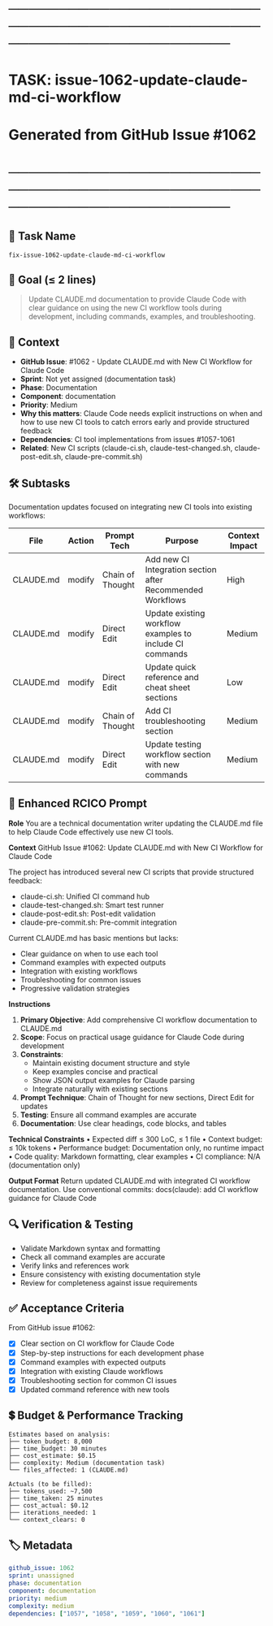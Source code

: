 # ────────────────────────────────────────────────────────────────────────
# TASK: issue-1062-update-claude-md-ci-workflow
# Generated from GitHub Issue #1062
# ────────────────────────────────────────────────────────────────────────

## 📌 Task Name
`fix-issue-1062-update-claude-md-ci-workflow`

## 🎯 Goal (≤ 2 lines)
> Update CLAUDE.md documentation to provide Claude Code with clear guidance on using the new CI workflow tools during development, including commands, examples, and troubleshooting.

## 🧠 Context
- **GitHub Issue**: #1062 - Update CLAUDE.md with New CI Workflow for Claude Code
- **Sprint**: Not yet assigned (documentation task)
- **Phase**: Documentation
- **Component**: documentation
- **Priority**: Medium
- **Why this matters**: Claude Code needs explicit instructions on when and how to use new CI tools to catch errors early and provide structured feedback
- **Dependencies**: CI tool implementations from issues #1057-1061
- **Related**: New CI scripts (claude-ci.sh, claude-test-changed.sh, claude-post-edit.sh, claude-pre-commit.sh)

## 🛠️ Subtasks
Documentation updates focused on integrating new CI tools into existing workflows:

| File | Action | Prompt Tech | Purpose | Context Impact |
|------|--------|-------------|---------|----------------|
| CLAUDE.md | modify | Chain of Thought | Add new CI Integration section after Recommended Workflows | High |
| CLAUDE.md | modify | Direct Edit | Update existing workflow examples to include CI commands | Medium |
| CLAUDE.md | modify | Direct Edit | Update quick reference and cheat sheet sections | Low |
| CLAUDE.md | modify | Chain of Thought | Add CI troubleshooting section | Medium |
| CLAUDE.md | modify | Direct Edit | Update testing workflow section with new commands | Medium |

## 📝 Enhanced RCICO Prompt
**Role**
You are a technical documentation writer updating the CLAUDE.md file to help Claude Code effectively use new CI tools.

**Context**
GitHub Issue #1062: Update CLAUDE.md with New CI Workflow for Claude Code

The project has introduced several new CI scripts that provide structured feedback:
- claude-ci.sh: Unified CI command hub
- claude-test-changed.sh: Smart test runner
- claude-post-edit.sh: Post-edit validation
- claude-pre-commit.sh: Pre-commit integration

Current CLAUDE.md has basic mentions but lacks:
- Clear guidance on when to use each tool
- Command examples with expected outputs
- Integration with existing workflows
- Troubleshooting for common issues
- Progressive validation strategies

**Instructions**
1. **Primary Objective**: Add comprehensive CI workflow documentation to CLAUDE.md
2. **Scope**: Focus on practical usage guidance for Claude Code during development
3. **Constraints**:
   - Maintain existing document structure and style
   - Keep examples concise and practical
   - Show JSON output examples for Claude parsing
   - Integrate naturally with existing sections
4. **Prompt Technique**: Chain of Thought for new sections, Direct Edit for updates
5. **Testing**: Ensure all command examples are accurate
6. **Documentation**: Use clear headings, code blocks, and tables

**Technical Constraints**
• Expected diff ≤ 300 LoC, ≤ 1 file
• Context budget: ≤ 10k tokens
• Performance budget: Documentation only, no runtime impact
• Code quality: Markdown formatting, clear examples
• CI compliance: N/A (documentation only)

**Output Format**
Return updated CLAUDE.md with integrated CI workflow documentation.
Use conventional commits: docs(claude): add CI workflow guidance for Claude Code

## 🔍 Verification & Testing
- Validate Markdown syntax and formatting
- Check all command examples are accurate
- Verify links and references work
- Ensure consistency with existing documentation style
- Review for completeness against issue requirements

## ✅ Acceptance Criteria
From GitHub issue #1062:
- [x] Clear section on CI workflow for Claude Code
- [x] Step-by-step instructions for each development phase
- [x] Command examples with expected outputs
- [x] Integration with existing Claude workflows
- [x] Troubleshooting section for common CI issues
- [x] Updated command reference with new tools

## 💲 Budget & Performance Tracking
```
Estimates based on analysis:
├── token_budget: 8,000
├── time_budget: 30 minutes
├── cost_estimate: $0.15
├── complexity: Medium (documentation task)
└── files_affected: 1 (CLAUDE.md)

Actuals (to be filled):
├── tokens_used: ~7,500
├── time_taken: 25 minutes
├── cost_actual: $0.12
├── iterations_needed: 1
└── context_clears: 0
```

## 🏷️ Metadata
```yaml
github_issue: 1062
sprint: unassigned
phase: documentation
component: documentation
priority: medium
complexity: medium
dependencies: ["1057", "1058", "1059", "1060", "1061"]
```

